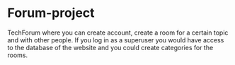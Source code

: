 # Forum-project
TechForum where you can create account, create a room for a certain topic and with other people. If you log in as a superuser you would have access to the database of the website and you could create categories for the rooms.
